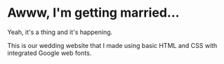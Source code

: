 # Awww, I'm getting married...

Yeah, it's a thing and it's happening.  
  
This is our wedding website that I made using basic HTML and CSS with integrated Google web fonts. 
